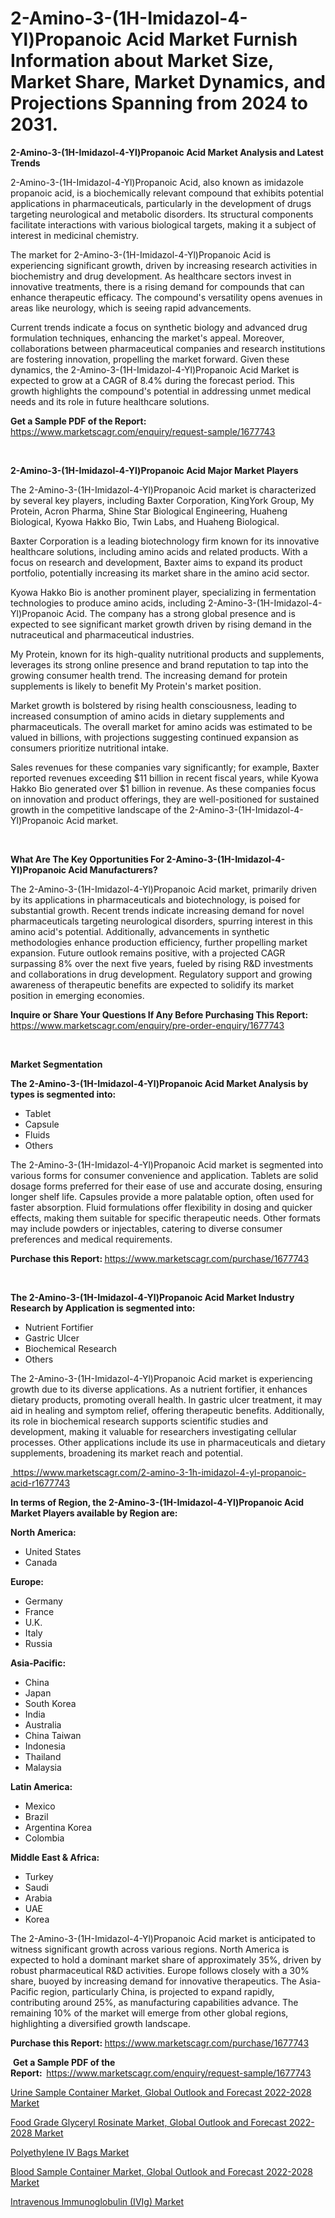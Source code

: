 <p><h1>2-Amino-3-(1H-Imidazol-4-Yl)Propanoic Acid Market Furnish Information about Market Size, Market Share, Market Dynamics, and Projections Spanning from 2024 to 2031.</h1></p><p><strong>2-Amino-3-(1H-Imidazol-4-Yl)Propanoic Acid Market Analysis and Latest Trends</strong></p>
<p><p>2-Amino-3-(1H-Imidazol-4-Yl)Propanoic Acid, also known as imidazole propanoic acid, is a biochemically relevant compound that exhibits potential applications in pharmaceuticals, particularly in the development of drugs targeting neurological and metabolic disorders. Its structural components facilitate interactions with various biological targets, making it a subject of interest in medicinal chemistry.</p><p>The market for 2-Amino-3-(1H-Imidazol-4-Yl)Propanoic Acid is experiencing significant growth, driven by increasing research activities in biochemistry and drug development. As healthcare sectors invest in innovative treatments, there is a rising demand for compounds that can enhance therapeutic efficacy. The compound's versatility opens avenues in areas like neurology, which is seeing rapid advancements.</p><p>Current trends indicate a focus on synthetic biology and advanced drug formulation techniques, enhancing the market's appeal. Moreover, collaborations between pharmaceutical companies and research institutions are fostering innovation, propelling the market forward. Given these dynamics, the 2-Amino-3-(1H-Imidazol-4-Yl)Propanoic Acid Market is expected to grow at a CAGR of 8.4% during the forecast period. This growth highlights the compound's potential in addressing unmet medical needs and its role in future healthcare solutions.</p></p>
<p><strong>Get a Sample PDF of the Report:&nbsp;</strong> <a href="https://www.marketscagr.com/enquiry/request-sample/1677743?utm_campaign=1267&utm_medium=2&utm_source=Github&utm_content=ia&utm_term=14102024&utm_id=2-amino-3-1h-imidazol-4-ylpropanoic-acid">https://www.marketscagr.com/enquiry/request-sample/1677743</a></p>
<p>&nbsp;</p>
<p><strong>2-Amino-3-(1H-Imidazol-4-Yl)Propanoic Acid Major Market Players</strong></p>
<p><p>The 2-Amino-3-(1H-Imidazol-4-Yl)Propanoic Acid market is characterized by several key players, including Baxter Corporation, KingYork Group, My Protein, Acron Pharma, Shine Star Biological Engineering, Huaheng Biological, Kyowa Hakko Bio, Twin Labs, and Huaheng Biological. </p><p>Baxter Corporation is a leading biotechnology firm known for its innovative healthcare solutions, including amino acids and related products. With a focus on research and development, Baxter aims to expand its product portfolio, potentially increasing its market share in the amino acid sector.</p><p>Kyowa Hakko Bio is another prominent player, specializing in fermentation technologies to produce amino acids, including 2-Amino-3-(1H-Imidazol-4-Yl)Propanoic Acid. The company has a strong global presence and is expected to see significant market growth driven by rising demand in the nutraceutical and pharmaceutical industries.</p><p>My Protein, known for its high-quality nutritional products and supplements, leverages its strong online presence and brand reputation to tap into the growing consumer health trend. The increasing demand for protein supplements is likely to benefit My Protein's market position.</p><p>Market growth is bolstered by rising health consciousness, leading to increased consumption of amino acids in dietary supplements and pharmaceuticals. The overall market for amino acids was estimated to be valued in billions, with projections suggesting continued expansion as consumers prioritize nutritional intake.</p><p>Sales revenues for these companies vary significantly; for example, Baxter reported revenues exceeding $11 billion in recent fiscal years, while Kyowa Hakko Bio generated over $1 billion in revenue. As these companies focus on innovation and product offerings, they are well-positioned for sustained growth in the competitive landscape of the 2-Amino-3-(1H-Imidazol-4-Yl)Propanoic Acid market.</p></p>
<p>&nbsp;</p>
<p><strong>What Are The Key Opportunities For 2-Amino-3-(1H-Imidazol-4-Yl)Propanoic Acid Manufacturers?</strong></p>
<p><p>The 2-Amino-3-(1H-Imidazol-4-Yl)Propanoic Acid market, primarily driven by its applications in pharmaceuticals and biotechnology, is poised for substantial growth. Recent trends indicate increasing demand for novel pharmaceuticals targeting neurological disorders, spurring interest in this amino acid's potential. Additionally, advancements in synthetic methodologies enhance production efficiency, further propelling market expansion. Future outlook remains positive, with a projected CAGR surpassing 8% over the next five years, fueled by rising R&D investments and collaborations in drug development. Regulatory support and growing awareness of therapeutic benefits are expected to solidify its market position in emerging economies.</p></p>
<p><strong>Inquire or Share Your Questions If Any Before Purchasing This Report:</strong> <a href="https://www.marketscagr.com/enquiry/pre-order-enquiry/1677743?utm_campaign=1267&utm_medium=2&utm_source=Github&utm_content=ia&utm_term=14102024&utm_id=2-amino-3-1h-imidazol-4-ylpropanoic-acid">https://www.marketscagr.com/enquiry/pre-order-enquiry/1677743</a></p>
<p>&nbsp;</p>
<p><strong>Market Segmentation</strong></p>
<p><strong>The 2-Amino-3-(1H-Imidazol-4-Yl)Propanoic Acid Market Analysis by types is segmented into:</strong></p>
<p><ul><li>Tablet</li><li>Capsule</li><li>Fluids</li><li>Others</li></ul></p>
<p><p>The 2-Amino-3-(1H-Imidazol-4-Yl)Propanoic Acid market is segmented into various forms for consumer convenience and application. Tablets are solid dosage forms preferred for their ease of use and accurate dosing, ensuring longer shelf life. Capsules provide a more palatable option, often used for faster absorption. Fluid formulations offer flexibility in dosing and quicker effects, making them suitable for specific therapeutic needs. Other formats may include powders or injectables, catering to diverse consumer preferences and medical requirements.</p></p>
<p><strong>Purchase this Report:&nbsp;</strong><a href="https://www.marketscagr.com/purchase/1677743?utm_campaign=1267&utm_medium=2&utm_source=Github&utm_content=ia&utm_term=14102024&utm_id=2-amino-3-1h-imidazol-4-ylpropanoic-acid">https://www.marketscagr.com/purchase/1677743</a></p>
<p>&nbsp;</p>
<p><strong>The 2-Amino-3-(1H-Imidazol-4-Yl)Propanoic Acid Market Industry Research by Application is segmented into:</strong></p>
<p><ul><li>Nutrient Fortifier</li><li>Gastric Ulcer</li><li>Biochemical Research</li><li>Others</li></ul></p>
<p><p>The 2-Amino-3-(1H-Imidazol-4-Yl)Propanoic Acid market is experiencing growth due to its diverse applications. As a nutrient fortifier, it enhances dietary products, promoting overall health. In gastric ulcer treatment, it may aid in healing and symptom relief, offering therapeutic benefits. Additionally, its role in biochemical research supports scientific studies and development, making it valuable for researchers investigating cellular processes. Other applications include its use in pharmaceuticals and dietary supplements, broadening its market reach and potential.</p></p>
<p><a href="https://www.marketscagr.com/2-amino-3-1h-imidazol-4-yl-propanoic-acid-r1677743?utm_campaign=1267&utm_medium=2&utm_source=Github&utm_content=ia&utm_term=14102024&utm_id=2-amino-3-1h-imidazol-4-ylpropanoic-acid">&nbsp;https://www.marketscagr.com/2-amino-3-1h-imidazol-4-yl-propanoic-acid-r1677743</a></p>
<p><strong>In terms of Region, the 2-Amino-3-(1H-Imidazol-4-Yl)Propanoic Acid Market Players available by Region are:</strong></p>
<p>
    <p> <strong> North America: </strong>
        <ul>
            <li>United States</li>
            <li>Canada</li>
        </ul>
        </p> 
    <p> <strong> Europe: </strong>
        <ul>
            <li>Germany</li>
            <li>France</li>
            <li>U.K.</li>
            <li>Italy</li>
            <li>Russia</li>
        </ul>
        </p> 
    <p> <strong> Asia-Pacific: </strong>
        <ul>
            <li>China</li>
            <li>Japan</li>
            <li>South Korea</li>
            <li>India</li>
            <li>Australia</li>
            <li>China Taiwan</li>
            <li>Indonesia</li>
            <li>Thailand</li>
            <li>Malaysia</li>
        </ul>
        </p> 
    <p> <strong> Latin America: </strong>
        <ul>
            <li>Mexico</li>
            <li>Brazil</li>
            <li>Argentina Korea</li>
            <li>Colombia</li>
        </ul>
        </p> 
    <p> <strong> Middle East & Africa: </strong>
        <ul>
            <li>Turkey</li>
            <li>Saudi</li>
            <li>Arabia</li>
            <li>UAE</li>
            <li>Korea</li>
        </ul>
    </p>
    </p>
<p><p>The 2-Amino-3-(1H-Imidazol-4-Yl)Propanoic Acid market is anticipated to witness significant growth across various regions. North America is expected to hold a dominant market share of approximately 35%, driven by robust pharmaceutical R&D activities. Europe follows closely with a 30% share, buoyed by increasing demand for innovative therapeutics. The Asia-Pacific region, particularly China, is projected to expand rapidly, contributing around 25%, as manufacturing capabilities advance. The remaining 10% of the market will emerge from other global regions, highlighting a diversified growth landscape.</p></p>
<p><strong>Purchase this Report: </strong><a href="https://www.marketscagr.com/purchase/1677743?utm_campaign=1267&utm_medium=2&utm_source=Github&utm_content=ia&utm_term=14102024&utm_id=2-amino-3-1h-imidazol-4-ylpropanoic-acid">https://www.marketscagr.com/purchase/1677743</a></p>
<p>&nbsp;<strong>Get a Sample PDF of the Report:&nbsp;&nbsp;</strong><a href="https://www.marketscagr.com/enquiry/request-sample/1677743?utm_campaign=1267&utm_medium=2&utm_source=Github&utm_content=ia&utm_term=14102024&utm_id=2-amino-3-1h-imidazol-4-ylpropanoic-acid">https://www.marketscagr.com/enquiry/request-sample/1677743</a></p>
<p><strong></strong></p>
<p><p><a href="https://www.linkedin.com/pulse/urine-sample-container-market-global-outlook-forecast-2022-2028-t3pwf?trk=public_post_embed_feed-article-content&utm_campaign=1267&utm_medium=2&utm_source=Github&utm_content=ia&utm_term=14102024&utm_id=2-amino-3-1h-imidazol-4-ylpropanoic-acid">Urine Sample Container Market, Global Outlook and Forecast 2022-2028 Market</a></p><p><a href="https://www.linkedin.com/pulse/food-grade-glyceryl-rosinate-market-global-outlook-forecast-6e1sf?trk=public_post_embed_feed-article-content&utm_campaign=1267&utm_medium=2&utm_source=Github&utm_content=ia&utm_term=14102024&utm_id=2-amino-3-1h-imidazol-4-ylpropanoic-acid">Food Grade Glyceryl Rosinate Market, Global Outlook and Forecast 2022-2028 Market</a></p><p><a href="https://github.com/GroverBarry/Market-Research-Report-List-7/blob/main/polyethylene-iv-bags-market.md?utm_campaign=1267&utm_medium=2&utm_source=Github&utm_content=ia&utm_term=14102024&utm_id=2-amino-3-1h-imidazol-4-ylpropanoic-acid">Polyethylene IV Bags Market</a></p><p><a href="https://www.linkedin.com/pulse/exploring-blood-sample-container-market-global-outlook-forecast-s9raf?trk=public_post_embed_feed-article-content&utm_campaign=1267&utm_medium=2&utm_source=Github&utm_content=ia&utm_term=14102024&utm_id=2-amino-3-1h-imidazol-4-ylpropanoic-acid">Blood Sample Container Market, Global Outlook and Forecast 2022-2028 Market</a></p><p><a href="https://github.com/janeengrenong0/Market-Research-Report-List-1/blob/main/intravenous-immunoglobulin-ivig-market.md?utm_campaign=1267&utm_medium=2&utm_source=Github&utm_content=ia&utm_term=14102024&utm_id=2-amino-3-1h-imidazol-4-ylpropanoic-acid">Intravenous Immunoglobulin (IVIg) Market</a></p></p>